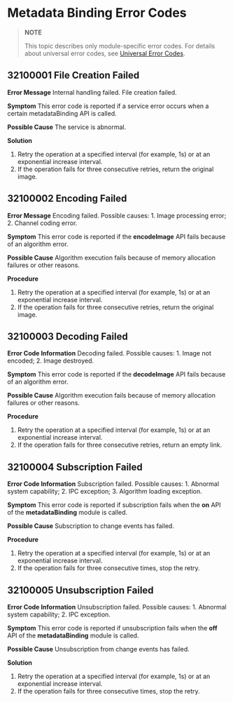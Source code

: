 # Metadata Binding Error Codes
<!--Kit: Multimodal Awareness Kit-->
<!--Subsystem: Msdp-->
<!--Owner: @codexu62-->
<!--Designer: @yuxiaoyang-->
<!--Tester: @zhaodengqi-->
<!--Adviser: @hu-zhiqiong-->

> **NOTE**
>
> This topic describes only module-specific error codes. For details about universal error codes, see [Universal Error Codes](../errorcode-universal.md).

## 32100001 File Creation Failed 
**Error Message** 
Internal handling failed. File creation failed.  

**Symptom** 
This error code is reported if a service error occurs when a certain metadataBinding API is called. 

**Possible Cause** 
The service is abnormal. 

**Solution**
1. Retry the operation at a specified interval (for example, 1s) or at an exponential increase interval. 
2. If the operation fails for three consecutive retries, return the original image. 


## 32100002 Encoding Failed 
**Error Message** 
Encoding failed. Possible causes: 1. Image processing error; 2. Channel coding error. 

**Symptom** 
This error code is reported if the **encodeImage** API fails because of an algorithm error.

**Possible Cause** 
Algorithm execution fails because of memory allocation failures or other reasons. 

**Procedure** 
1. Retry the operation at a specified interval (for example, 1s) or at an exponential increase interval. 
2. If the operation fails for three consecutive retries, return the original image. 

## 32100003 Decoding Failed 
**Error Code Information** 
Decoding failed. Possible causes: 1. Image not encoded; 2. Image destroyed. 

**Symptom** 
This error code is reported if the **decodeImage** API fails because of an algorithm error.

**Possible Cause** 
Algorithm execution fails because of memory allocation failures or other reasons. 

**Procedure** 
1. Retry the operation at a specified interval (for example, 1s) or at an exponential increase interval. 
2. If the operation fails for three consecutive retries, return an empty link. 


## 32100004 Subscription Failed 
**Error Code Information** 
Subscription failed. Possible causes: 1. Abnormal system capability; 2. IPC exception; 3. Algorithm loading exception. 

**Symptom** 
This error code is reported if subscription fails when the **on** API of the **metadataBinding** module is called.

**Possible Cause** 
Subscription to change events has failed. 

**Procedure** 
1. Retry the operation at a specified interval (for example, 1s) or at an exponential increase interval.
2. If the operation fails for three consecutive times, stop the retry.  

## 32100005 Unsubscription Failed 

**Error Code Information** 
Unsubscription failed. Possible causes: 1. Abnormal system capability; 2. IPC exception. 

**Symptom** 
This error code is reported if unsubscription fails when the **off** API of the **metadataBinding** module is called. 

**Possible Cause** 
Unsubscription from change events has failed. 

**Solution**
1. Retry the operation at a specified interval (for example, 1s) or at an exponential increase interval.
2. If the operation fails for three consecutive times, stop the retry. 
